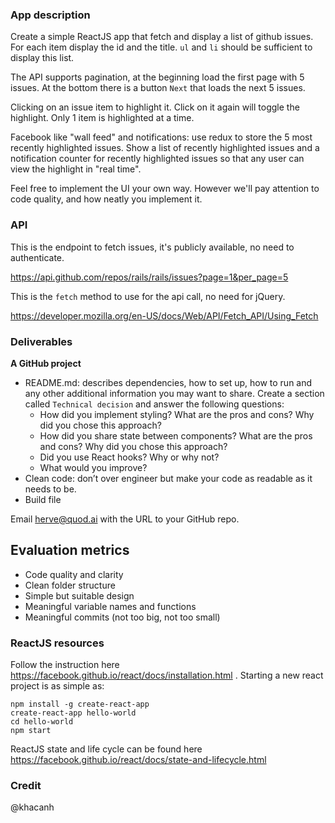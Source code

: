 ### App description

Create a simple ReactJS app that fetch and display a list of github issues. For each item display the id and the title. `ul` and `li` should be sufficient to display this list. 

The API supports pagination, at the beginning load the first page with 5 issues. At the bottom there is a button `Next` that loads the next 5 issues. 

Clicking on an issue item to highlight it. Click on it again will toggle the highlight. Only 1 item is highlighted at a time. 

Facebook like "wall feed" and notifications: use redux to store the 5 most recently highlighted issues. Show a list of recently highlighted issues and a notification counter for recently highlighted issues so that any user can view the highlight in "real time".

Feel free to implement the UI your own way. However we'll pay attention to code quality, and how neatly you implement it. 

### API

This is the endpoint to fetch issues, it's publicly available, no need to authenticate. 

https://api.github.com/repos/rails/rails/issues?page=1&per_page=5

This is the `fetch` method to use for the api call, no need for jQuery. 

https://developer.mozilla.org/en-US/docs/Web/API/Fetch_API/Using_Fetch

### Deliverables

__A GitHub project__

- README.md: describes dependencies, how to set up, how to run and any other additional information you may want to share. Create a section called `Technical decision` and answer the following questions:
  - How did you implement styling? What are the pros and cons? Why did you chose this approach? 
  - How did you share state between components?  What are the pros and cons? Why did you chose this approach? 
  - Did you use React hooks? Why or why not?
  - What would you improve?
- Clean code: don’t over engineer but make your code as readable as it needs to be.
- Build file

Email herve@quod.ai with the URL to your GitHub repo.

## Evaluation metrics ##

- Code quality and clarity
- Clean folder structure
- Simple but suitable design
- Meaningful variable names and functions
- Meaningful commits (not too big, not too small)

### ReactJS resources

Follow the instruction here https://facebook.github.io/react/docs/installation.html . Starting a new react project is as simple as: 

```
npm install -g create-react-app
create-react-app hello-world
cd hello-world
npm start
```

ReactJS state and life cycle can be found here https://facebook.github.io/react/docs/state-and-lifecycle.html 

### Credit

@khacanh
